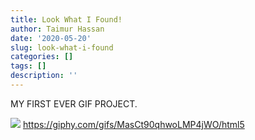 ```yaml
---
title: Look What I Found!
author: Taimur Hassan
date: '2020-05-20'
slug: look-what-i-found
categories: []
tags: []
description: ''
---
```

MY FIRST EVER GIF PROJECT.

![](https://giphy.com/gifs/MasCt90qhwoLMP4jWO/html5)
https://giphy.com/gifs/MasCt90qhwoLMP4jWO/html5
